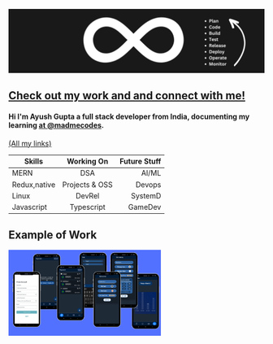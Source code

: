 <!--
![](https://github.com/Ayush-gupta-dev/Ayush-gupta-dev/blob/main/bannergitbuildcompress.png)
-->
![](https://github.com/Ayush-gupta-dev/Ayush-gupta-dev/blob/main/Develop.png)

## [Check out my work and and connect with me!](https://ayushguptadev.in)
#### Hi I'm Ayush Gupta a  full stack developer from India, documenting my learning  [at @madmecodes](https://www.youtube.com/@MadmeCodes).
[(All my links)](https://bio.link/ayushbio)


| Skills        | Working On           | Future Stuff  |
| ------------- |:-------------:| -----:|
| MERN  | DSA | AI/ML
| Redux,native    |  Projects & OSS       |  Devops |
| Linux |  DevRel   |    SystemD|
| Javascript |  Typescript   |    GameDev|

## Example of Work
[<img src="https://github.com/Ayush-gupta-dev/Ayush-gupta-dev/blob/main/Untitled%20design%20(41).png" width="300" 
/>](https://www.youtube.com/watch?v=Rv97Ynz1Btc&t=3s)
<!-- add resume link here-->
<!--
## Skills and experience
<li> MERN (Mongo,express,react,node)</li>
<li>Redux</li>
<li>React native</li>

### Working On
<li type="square"> working on DSA</li>
<li type ="square">Working on MERN projects and OSS </li>

### Future Stuff: 
<li>AI/ML</li>
<li>Devops</li>
<li>SystemD</li>
-->
